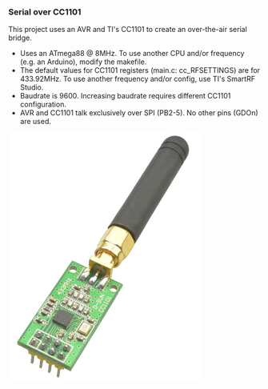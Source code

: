 ### Serial over CC1101

This project uses an AVR and TI's CC1101 to create an over-the-air serial bridge.

  * Uses an ATmega88 @ 8MHz. To use another CPU and/or frequency (e.g. an Arduino), modify the makefile.
  * The default values for CC1101 registers (main.c: cc_RFSETTINGS) are for 433.92MHz. To use another frequency and/or config, use TI's SmartRF Studio.
  * Baudrate is 9600. Increasing baudrate requires different CC1101 configuration.
  * AVR and CC1101 talk exclusively over SPI (PB2-5). No other pins (GDOn) are used.

![cc1101 module](images/d-sun_cc1101.jpg)
